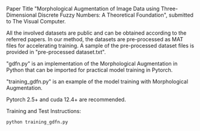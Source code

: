 Paper Title "Morphological Augmentation of Image Data using Three-Dimensional Discrete Fuzzy Numbers: A Theoretical Foundation", submitted to The Visual Computer.  

All the involved datasets are public and can be obtained according to the referred papers. In our method, the datasets are pre-processed as MAT files for accelerating training. A sample of the pre-processed dataset files is provided in "pre-processed dataset.txt".  

"gdfn.py" is an implementation of the Morphological Augmentation in Python that can be imported for practical model training in Pytorch.  

"training_gdfn.py" is an example of the model training with Morphological Augmentation.  

Pytorch 2.5+ and cuda 12.4+ are recommended.

Training and Test Instructions:  
```python
python training_gdfn.py

